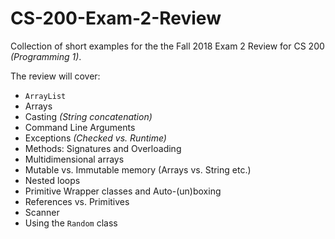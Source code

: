 # CS-200-Exam-2-Review

Collection of short examples for the the Fall 2018 Exam 2 Review for CS 200 *(Programming 1)*.

The review will cover:
- ``ArrayList``
- Arrays
- Casting *(String concatenation)*
- Command Line Arguments
- Exceptions *(Checked vs. Runtime)*
- Methods: Signatures and Overloading
- Multidimensional arrays
- Mutable vs. Immutable memory (Arrays vs. String etc.)
- Nested loops
- Primitive Wrapper classes and Auto-(un)boxing
- References vs. Primitives
- Scanner
- Using the ``Random`` class